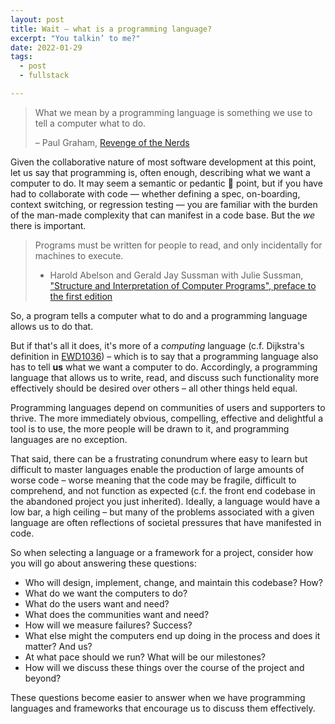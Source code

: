```yaml
---
layout: post
title: Wait — what is a programming language?
excerpt: "You talkin’ to me?"
date: 2022-01-29
tags:
  - post
  - fullstack

---
```


>What we mean by a programming language is something we use to tell a computer what to do.
>
>– Paul Graham, [Revenge of the Nerds](http://www.paulgraham.com/icad.html)

Given the collaborative nature of most software development at this point, let us say that programming is, often enough, describing what we want a computer to do. It may seem a semantic or pedantic 😬 point, but if you have had to collaborate with code — whether defining a spec, on-boarding, context switching, or regression testing — you are familiar with the burden of the man-made complexity that can manifest in a code base. But the _we_ there is important.

> Programs must be written for people to read, and only incidentally for machines to execute.
>
>- Harold Abelson and Gerald Jay Sussman with Julie Sussman, ["Structure and Interpretation of Computer Programs", preface to the first edition](https://mitpress.mit.edu/sites/default/files/sicp/full-text/book/book-Z-H-7.html#%_chap_Temp_4)

So, a program tells a computer what to do and a programming language allows us to do that.  

But if that's all it does, it's more of a *computing* language (c.f. Dijkstra's definition in [EWD1036](https://www.smaldone.com.ar/documentos/ewd/EWD1036_pretty.html)) – which is to say that a programming language also has to tell **us** what we want a computer to do. Accordingly, a programming language that allows us to write, read, and discuss such functionality more effectively should be desired over others – all other things held equal.

Programming languages depend on communities of users and supporters to thrive. The more immediately obvious, compelling, effective and delightful a tool is to use, the more people will be drawn to it, and programming languages are no exception.

That said, there can be a frustrating conundrum where easy to learn but difficult to master languages enable the production of large amounts of worse code – worse meaning that the code may be fragile, difficult to comprehend, and not function as expected (c.f. the front end codebase in the abandoned project you just inherited). Ideally, a language would have a low bar, a high ceiling – but many of the problems associated with a given language are often reflections of societal pressures that have manifested in code.

So when selecting a language or a framework for a project, consider how you will go about answering these questions:
- Who will design, implement, change, and maintain this codebase? How?
- What do we want the computers to do?
- What do the users want and need?
- What does the communities want and need?
- How will we measure failures? Success?
- What else might the computers end up doing in the process and does it matter? And us?
- At what pace should we run? What will be our milestones?
- How will we discuss these things over the course of the project and beyond?

These questions become easier to answer when we have programming languages and frameworks that encourage us to discuss them effectively.
